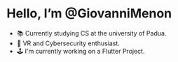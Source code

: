 # Hello, I’m @GiovanniMenon
- 📚 Currently studying CS at the university of Padua.
- 👀 VR and Cybersecurity enthusiast. 
- :joystick: I'm currently working on a Flutter Project.


<!---
GiovanniMenon/GiovanniMenon is a ✨ special ✨ repository because its `README.md` (this file) appears on your GitHub profile.
You can click the Preview link to take a look at your changes.
--->
